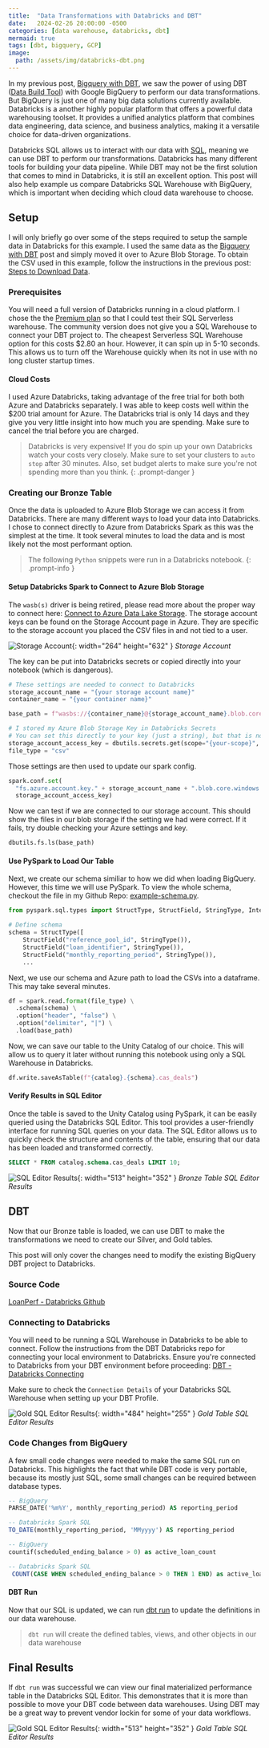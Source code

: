 ```yaml
---
title:  "Data Transformations with Databricks and DBT"
date:   2024-02-26 20:00:00 -0500
categories: [data warehouse, databricks, dbt]
mermaid: true
tags: [dbt, bigquery, GCP]
image:
  path: /assets/img/databricks-dbt.png
---
```


In my previous post, [Bigquery with DBT](/posts/BigQuery-with-DBT/), we saw the power of using DBT ([Data Build Tool](https://www.getdbt.com/)) with Google BigQuery to perform our data transformations.  But BigQuery is just one of many big data solutions currently available.  Databricks is a another highly popular platform that offers a powerful data warehousing toolset. It provides a unified analytics platform that combines data engineering, data science, and business analytics, making it a versatile choice for data-driven organizations.

Databricks SQL allows us to interact with our data with [SQL](https://docs.databricks.com/en/sql/language-manual/index.html), meaning we can use DBT to perform our transformations.  Databricks has many different tools for building your data pipeline.  While DBT may not be the first solution that comes to mind in Databricks, it is still an excellent option.  This post will also help example us compare Databricks SQL Warehouse with BigQuery, which is important when deciding which cloud data warehouse to choose.

## Setup

I will only briefly go over some of the steps required to setup the sample data in Databricks for this example.  I used the same data as the [Bigquery with DBT](/posts/BigQuery-with-DBT/) post and simply moved it over to Azure Blob Storage.  To obtain the CSV used in this example, follow the instructions in the previous post: [Steps to Download Data](/posts/BigQuery-with-DBT/#downloading-example-data).

### Prerequisites
You will need a full version of Databricks running in a cloud platform.  I chose the the [Premium plan](https://www.databricks.com/product/pricing/databricks-sql) so that I could test their SQL Serverless warehouse.  The community version does not give you a SQL Warehouse to connect your DBT project to.  The cheapest Serverless SQL Warehouse option for this costs $2.80 an hour.  However, it can spin up in 5-10 seconds.  This allows us to turn off the Warehouse quickly when its not in use with no long cluster startup times.

#### Cloud Costs
I used Azure Databricks, taking advantage of the free trial for both both Azure and Databricks separately.  I was able to keep costs well within the $200 trial amount for Azure.  The Databricks trial is only 14 days and they give you very little insight into how much you are spending.  Make sure to cancel the trial before you are charged.

> Databricks is very expensive!  If you do spin up your own Databricks watch your costs very closely.  Make sure to set your clusters to `auto stop` after 30 minutes.  Also, set budget alerts to make sure you're not spending more than you think.
{: .prompt-danger }

### Creating our Bronze Table
Once the data is uploaded to Azure Blob Storage we can access it from Databricks.  There are many different ways to load your data into Databricks.  I chose to connect directly to Azure from Databricks Spark as this was the simplest at the time.  It took several minutes to load the data and is most likely not the most performant option.  

> The following `Python` snippets were run in a Databricks notebook.
{: .prompt-info }

#### Setup Databricks Spark to Connect to Azure Blob Storage
The `wasb(s)` driver is being retired, please read more about the proper way to connect here: [Connect to Azure Data Lake Storage](https://learn.microsoft.com/en-us/azure/databricks/connect/storage/azure-storage).  The storage account keys can be found on the Storage Account page in Azure.  They are specific to the storage account you placed the CSV files in and not tied to a user.

![Storage Account](/assets/img/databricks-dbt-storage-account-keys.png){: width="264" height="632" }
_Storage Account_

The key can be put into Databricks secrets or copied directly into your notebook (which is dangerous).
```python
# These settings are needed to connect to Databricks
storage_account_name = "{your storage account name}"
container_name = "{your container name}"

base_path = f"wasbs://{container_name}@{storage_account_name}.blob.core.windows.net/cas/cas_csvs/"

# I stored my Azure Blob Storage Key in Databricks Secrets
# You can set this directly to your key (just a string), but that is not secure
storage_account_access_key = dbutils.secrets.get(scope="{your-scope}", key="{your-secret-key}")
file_type = "csv"
```

Those settings are then used to update our spark config.
```python
spark.conf.set(
  "fs.azure.account.key." + storage_account_name + ".blob.core.windows.net",
  storage_account_access_key)
```

Now we can test if we are connected to our storage account.  This should show the files in our blob storage if the setting we had were correct.
If it fails, try double checking your Azure settings and key.
```python
dbutils.fs.ls(base_path)
```

#### Use PySpark to Load Our Table
Next, we create our schema similiar to how we did when loading BigQuery.  However, this time we will use PySpark.
To view the whole schema, checkout the file in my Github Repo: [example-schema.py](https://github.com/brandon-setegn/loan-performance-dbt/blob/master/loanperf_databricks/example-schema.py).
```python
from pyspark.sql.types import StructType, StructField, StringType, IntegerType, DecimalType

# Define schema
schema = StructType([
    StructField("reference_pool_id", StringType()),
    StructField("loan_identifier", StringType()),
    StructField("monthly_reporting_period", StringType()),
    ...
```

Next, we use our schema and Azure path to load the CSVs into a dataframe.  This may take several minutes.
```python
df = spark.read.format(file_type) \
  .schema(schema) \
  .option("header", "false") \
  .option("delimiter", "|") \
  .load(base_path)
```

Now, we can save our table to the Unity Catalog of our choice.  This will allow us to query it later without running this notebook using only a SQL Warehouse in Databricks.
```python
df.write.saveAsTable(f"{catalog}.{schema}.cas_deals")
```

#### Verify Results in SQL Editor
Once the table is saved to the Unity Catalog using PySpark, it can be easily queried using the Databricks SQL Editor. This tool provides a user-friendly interface for running SQL queries on your data.  The SQL Editor allows us to quickly check the structure and contents of the table, ensuring that our data has been loaded and transformed correctly.

```sql
SELECT * FROM catalog.schema.cas_deals LIMIT 10;
```

![SQL Editor Results](/assets/img/databricks-dbt-sql-editor.png){: width="513" height="352" }
_Bronze Table SQL Editor Results_

## DBT
Now that our Bronze table is loaded, we can use DBT to make the transformations we need to create our Silver, and Gold tables.

This post will only cover the changes need to modify the existing BigQuery DBT project to Databricks.

### Source Code
[LoanPerf - Databricks Github](https://github.com/brandon-setegn/loan-performance-dbt/tree/master/loanperf_databricks)

### Connecting to Databricks
You will need to be running a SQL Warehouse in Databricks to be able to connect.  Follow the instructions from the DBT Databricks repo for connecting your local environment to Databricks.  Ensure you're connected to Databricks from your DBT environment before proceeding: [DBT - Databricks Connecting](https://github.com/databricks/dbt-databricks/blob/main/docs/local-dev.md)

Make sure to check the `Connection Details` of your Databricks SQL Warehouse when setting up your DBT Profile.

![Gold SQL Editor Results](/assets/img/databricks-dbt-warehouse-connection-details.png){: width="484" height="255" }
_Gold Table SQL Editor Results_



### Code Changes from BigQuery
A few small code changes were needed to make the same SQL run on Databricks.  This highlights the fact that while DBT code is very portable, because its mostly just SQL, some small changes can be required between database types.

```sql
-- BigQuery
PARSE_DATE('%m%Y', monthly_reporting_period) AS reporting_period

-- Databricks Spark SQL
TO_DATE(monthly_reporting_period, 'MMyyyy') AS reporting_period
```

```sql
-- BigQuery
countif(scheduled_ending_balance > 0) as active_loan_count

-- Databricks Spark SQL
 COUNT(CASE WHEN scheduled_ending_balance > 0 THEN 1 END) as active_loan_count,
```

#### DBT Run
Now that our SQL is updated, we can run [dbt run](https://docs.getdbt.com/reference/commands/run) to update the definitions in our data warehouse.
> `dbt run` will create the defined tables, views, and other objects in our data warehouse

## Final Results
If `dbt run` was successful we can view our final materialized performance table in the Databricks SQL Editor.  This demonstrates that it is more than possible to move your DBT code between data warehouses.  Using DBT may be a great way to prevent vendor lockin for some of your data workflows.

![Gold SQL Editor Results](/assets/img/databricks-dbt-sql-editor-perf.png){: width="513" height="352" }
_Gold Table SQL Editor Results_
